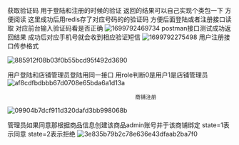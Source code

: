 获取验证码 用于登陆和注册的时候的验证 返回的结果可以自己实现个类包一下 方便阅读 
这里成功后用redis存了对应号码的的验证码 方便后面登陆或者注册接口读取 对应前台输入验证码看是否正确
![1699792469734](https://github.com/DanrDanr/pet_project/assets/139938245/9de5e815-8ed0-4154-9de8-189cd3e099ca)
postman接口测试成功返回结果 成功后对应手机号就会收到相应验证短信
![1699792275498](https://github.com/DanrDanr/pet_project/assets/139938245/b070a138-6bfe-4ac1-847c-b10d8fb7c379)
                                                  用户注册接口传参格式

![885912f08b03f0b55bcd95f492d3690](https://github.com/DanrDanr/pet_project/assets/139938245/07950b27-d8e7-495a-85bf-88a090b75f50)


用户登陆和店铺管理员登陆用同一接口  用role判断0是用户1是店铺管理员
![af8cdfbdbbb67d0708e65bda6a1d13a](https://github.com/DanrDanr/pet_project/assets/139938245/10ed3eb4-3864-4c33-a430-cc842dcf9879)

                                            商铺注册                                   
![09904b7dcf911d320dafd3bb998068b](https://github.com/DanrDanr/pet_project/assets/139938245/e38e5b3b-5fa6-4cfc-bef8-b05ff01a27ec)

管理员如果同意那根据商品信息创建该商品admin账号并于该商铺绑定  state=1表示同意 state=2表示拒绝
                    ![3e835b79b2c78e636e43dfaab2ba7f0](https://github.com/DanrDanr/pet_project/assets/139938245/6dcaf6f9-fa53-499a-8e5d-fc4b0984b8b5)



